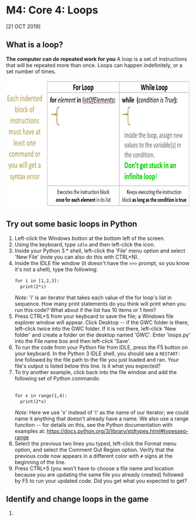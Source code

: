 # M4: Core 4: Loops
[21 OCT 2019]

## What is a loop?
**The computer can do repeated work for you**
A loop is a set of instructions that will be repeated more than once. Loops can happen indefinitely, or a set number of times.

<p align="center">
     <img src="../../img/loops.PNG"
          alt="loop diagram"
          height="350"/>
</p>


## Try out some basic loops in Python
1. Left-click the Windows button at the bottom left of the screen.
1. Using the keyboard, type `idle` and then left-click the icon.
1. Inside your Python 3.\* shell, left-click the 'File' menu option and select 'New File' (note you can also do this with CTRL+N).
1. Inside the IDLE file window (it doesn't have the `>>>` prompt, so you know it's not a shell), type the following:
    ```
    for i in [1,2,3]:
      print(2*i)
    ```
    *Note:* 'i' is an iterator that takes each value of the for loop's list in sequence. How many print statements do you think will print when you run this code? What about if the list has 10 items or 1 item?
1. Press CTRL+S from your keyboard to save the file; a Windows file explorer window will appear. Click Desktop -- if the GWC folder is there, left-click twice into the GWC folder. If it is not there, left-click 'New folder' and create a folder on the desktop named 'GWC'. Enter 'loops.py' into the File name box and then left-click 'Save'.
1. To run the code from your Python file from IDLE, press the F5 button on your keyboard. In the Python 3 IDLE shell, you should see a `RESTART: ` line followed by the file path to the file you just loaded and ran. Your file's output is listed below this line. Is it what you expected?
1. To try another example, click back into the file window and add the following set of Python commands:
    ```
    
    for x in range(1,4):
      print(2*x)
    ```
    *Note:* Here we use 'x' instead of 'i' as the name of our iterator; we could name it anything that doesn't already have a name. We also use a range function -- for details on this, see the Python documentation with examples at:  https://docs.python.org/3/library/stdtypes.html#typesseq-range
1. Select the previous two lines you typed, left-click the Format menu option, and select the Comment Out Region option. Verify that the previous code now appears in a different color with `#` signs at the beginning of the line.
1. Press CTRL+S (you won't have to choose a file name and location because you are updating the same file you already created) followed by F5 to run your updated code. Did you get what you expected to get?


## Identify and change loops in the game
1. 